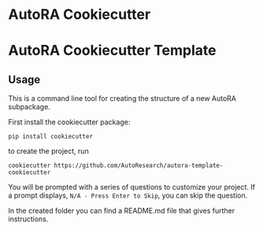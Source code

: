 # AutoRA Cookiecutter 

# AutoRA Cookiecutter Template

## Usage

This is a command line tool for creating the structure of a new AutoRA subpackage.

First install the cookiecutter package:
```shell
pip install cookiecutter
```

to create the project, run 
```shell
cookiecutter https://github.com/AutoResearch/autora-template-cookiecutter
```

You will be prompted with a series of questions to customize your project. If a prompt displays, `N/A - Press Enter to Skip`, you can skip the question.

In the created folder you can find a README.md file that gives further instructions.
